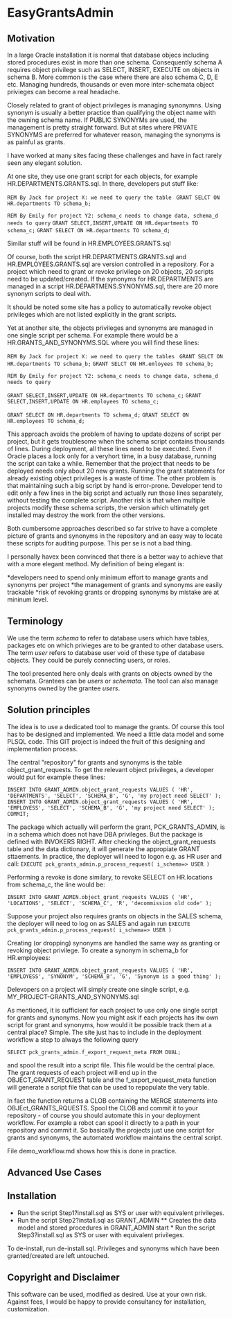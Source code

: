 # EasyGrantsAdmin

## Motivation

In a large Oracle installation it is normal that database objecs including stored 
procedures exist in more than one schema.  Consequently schema A requires object 
privilege such as SELECT, INSERT, EXECUTE on objects in schema B. More common is 
the case where there are also schema C, D, E etc. Managing hundreds, thousands 
or even more inter-schemata object privieges can become a real headache.

Closely related to grant of object privileges is managing synonymns. Using synonym 
is usually a better practice than qualifying the object name with the owning schema
name. If PUBLIC SYNONYMs are used, the management is pretty straight forward. But 
at sites where PRIVATE SYNONYMS are preferred for whatever reason, managing the 
synonyms is as painful as grants.

I have worked at many sites facing these challenges and have in fact rarely seen any 
elegant solution. 

At one site, they use one grant script for each objects, for example 
HR.DEPARTMENTS.GRANTS.sql. In there, developers put stuff like:

`REM By Jack for project X: we need to query the table ` 
`GRANT SELCT ON HR.departments TO schema_b;`

`REM By Emily for project Y2: schema_c needs to change data, schema_d needs to query`
`GRANT SELECT,INSERT,UPDATE ON HR.departments TO schema_c;`
`GRANT SELECT ON HR.departments TO schema_d;`

Similar stuff will be found in HR.EMPLOYEES.GRANTS.sql 

Of course, both the script HR.DEPARTMENTS.GRANTS.sql and HR.EMPLOYEES.GRANTS.sql 
are version controlled in a repository. For a project which need to grant or revoke 
privilege on 20 objects, 20 scripts need to be updated/created. If the synonyms for 
HR.DEPARTMENTS are managed in a script HR.DEPARTMENS.SYNONYMS.sql, there are 20 more 
synonym scripts to deal with.

It should be noted some site has a policy to automatically revoke object privileges 
which are not listed explicitly in the grant scripts.


Yet at another site, the objects privileges and synonyms are managed in one single 
script per schema. For example there would be a HR.GRANTS_AND_SYNONYMS.SQL where 
you will find these lines:

`REM By Jack for project X: we need to query the tables ` 
`GRANT SELCT ON HR.departments TO schema_b;`
`GRANT SELCT ON HR.emloyees TO schema_b;`

`REM By Emily for project Y2: schema_c needs to change data, schema_d needs to query`

`GRANT SELECT,INSERT,UPDATE ON HR.departments TO schema_c;`
`GRANT SELECT,INSERT,UPDATE ON HR.employees TO schema_c;`

`GRANT SELECT ON HR.departments TO schema_d;`
`GRANT SELECT ON HR.employees TO schema_d;`


This approach avoids the problem of having to update dozens of script per project, but it 
gets troublesome when the schema script contains thousands of lines. During deployment, 
all these lines need to be executed.  Even if Oracle places a lock only for a veryhort 
time, in a busy database, running the script can take a while. Remember that the project 
that needs to be deployed needs only about 20 new grants. Running the grant statements 
for already existing object privileges is a waste of time. The other problem is that 
maintaining such a big script by hand is error-prone. Developer tend to edit only a few 
lines in the big script and actually run those lines separately, without testing the 
complete script.  Another risk is that when multiple projects modify these schema scripts, 
the version which ultimately get installed may destroy the work from the other versions.

Both cumbersome approaches described so far strive to have a complete picture of grants 
and synonyms in the repository and an easy way to locate these scripts for auditing 
purpose. This per se is not a bad thing.

I personally havex been convinced that there is a better way to achieve that with a more elegant 
method. My definition of being elegant is:

*developers need to spend only minimum effort to manage grants and synonyms per project
*the management of grants and synonyms are easily trackable
*risk of revoking grants or dropping synonyms by mistake are at mininum level.

## Terminology
We use the term _schema_ to refer to database users which have tables, packages etc on 
which privieges are to be granted to other database users.  The term _user_ refers to 
database user void of these type of database objects. They could be purely connecting 
users, or roles.

The tool presented here only deals with grants on objects owned by the schemata. 
Grantees can be _users_ or _schemata_. The tool can also manage synonyms owned by the 
grantee _users_.

## Solution principles

The idea is to use a dedicated tool to manage the grants. Of course this tool has to be 
designed and implemented. We need a little data model and some PLSQL code. This GIT 
project is indeed the fruit of this designing and implementation process.

The central "repository" for grants and synonyms is the table object_grant_requests. 
To get the relevant object privileges, a developer would put for example these lines:

`INSERT INTO GRANT_ADMIN.object_grant_requests VALUES ( 'HR', 'DEPARTMENTS', 'SELECT', 'SCHEMA_B', 'G', 'my project need SELECT' );`
`INSERT INTO GRANT_ADMIN.object_grant_requests VALUES ( 'HR', 'EMPLOYESS', 'SELECT', 'SCHEMA_B', 'G', 'my project need SELECT' );`
`COMMIT;`

The package which actually will perform the grant, PCK_GRANTS_ADMIN, is in a schema 
which does not have DBA privileges. But the package is defined with INVOKERS RIGHT. 
After checking the object_grant_requests table and the data dictionary, it will 
generate the appropiate GRANT sttaements. In practice, the deployer will need to 
logon e.g. as HR user and call:
  `EXECUTE pck_grants_admin.p_process_request( i_schema=> USER )`
  
Performing a revoke is done similary, to revoke SELECT on HR.locations from schema_c, 
the line would be:

`INSERT INTO GRANT_ADMIN.object_grant_requests VALUES ( 'HR', 'LOCATIONS', 'SELECT', 'SCHEMA_C', 'R', 'decommission old code' );`

Suppose your project also requires grants on objects in the SALES schema, the deployer 
will need to log on as SALES and again run 
  `EXECUTE pck_grants_admin.p_process_request( i_schema=> USER )`

Creating (or dropping) synonyms are handled the same way as granting or revoking 
object privilege. To create a synonym in schema_b for HR.employees:

`INSERT INTO GRANT_ADMIN.object_grant_requests VALUES ( 'HR', 'EMPLOYESS', 'SYNONYM', 'SCHEMA_B', 'G', 'Synonym is a good thing' );`

Delevopers on a project will simply create one single script, e.g. MY_PROJECT-GRANTS_AND_SYNONYMS.sql 

As mentioned, it is sufficient for each project to use only one single script for 
grants and synonyms. Now you might ask if each projects has itw own script for grant and
synonyms, how would it be possible track them at a central place? Simple. The site just 
has to include in the deployment workflow a step to always the following query

  `SELECT pck_grants_admin.f_export_request_meta FROM DUAL;`

and spool the result into a script file. This file would be the central place.
The grant requests of each project will end up in the OBJECT_GRANT_REQUEST table 
and the f_export_request_meta function will generate a script file that can be 
used to repopulate the very table. 

In fact the function returns a CLOB containing the MERGE statements into 
OBJEct_GRANTS_RQUESTS. Spool the CLOB and commit it to your repository - of course you 
should automate this in your deployment workflow. For example a robot can spool it 
directly to a path in your repository and commit it. So basically the projects just
use one script for grants and synonyms, the automated workflow maintains the central
script.

File demo_workflow.md shows how this is done in practice.

## Advanced Use Cases

## Installation 

* Run the script Step1?install.sql as SYS or user with equivalent privileges. 
* Run the script Step2?install.sql as GRANT_ADMIN
** Creates the data model and stored procedures in GRANT_ADMIN
start * Run the script Step3?install.sql as SYS or user with equivalent privileges. 


To de-install, run de-install.sql. Privileges and synonyms which have been granted/created 
are left untouched.

## Copyright and Disclaimer

This software can be used, modified as desired. Use at your own risk. Against fees, I would 
be happy to provide consultancy for installation, customization.

